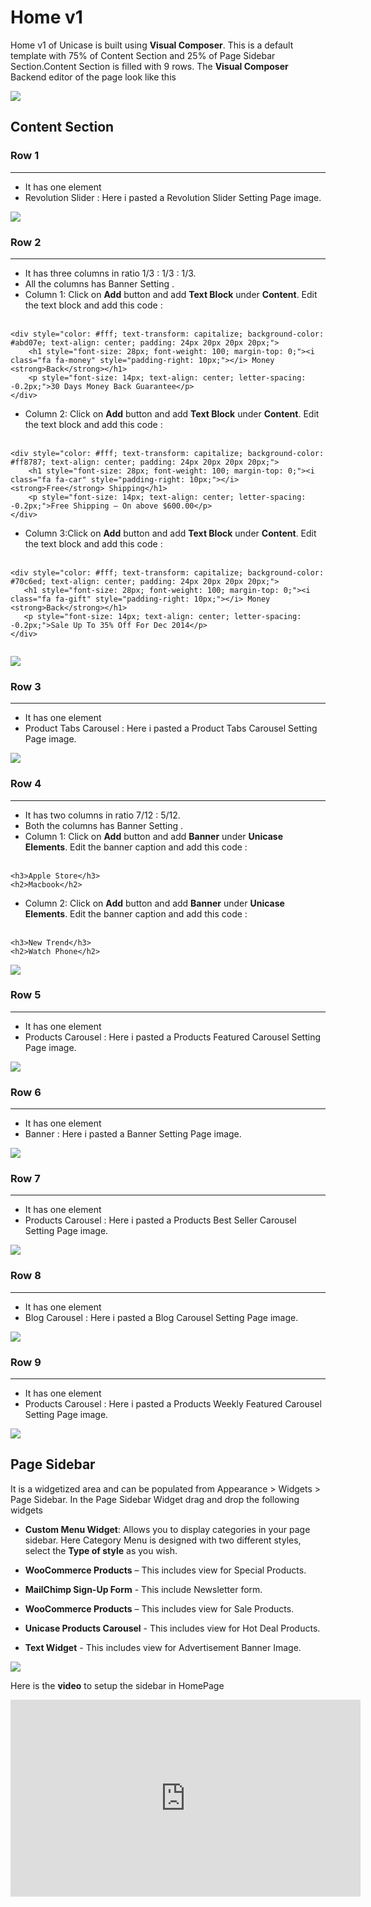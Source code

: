 # Home v1

Home v1 of Unicase is built using **Visual Composer**. This is a default template with 75% of Content Section and 25% of Page Sidebar Section.Content Section is filled with 9 rows. The **Visual Composer** Backend editor of the page look like this

![](http://transvelo.github.io/unicase/docs/images/home1-setting.png)

## Content Section

### Row 1
---
* It has one element
* Revolution Slider : Here i pasted a Revolution Slider Setting Page image.


![](http://transvelo.github.io/unicase/docs/images/home1-revolution-setting.png)

### Row 2
---
* It has three columns in ratio 1/3 : 1/3 : 1/3.
* All the columns has Banner Setting .
* Column 1: Click on **Add** button and add **Text Block** under **Content**. Edit the text block and add this code :<br/><br/>

```
<div style="color: #fff; text-transform: capitalize; background-color: #abd07e; text-align: center; padding: 24px 20px 20px 20px;">
    <h1 style="font-size: 28px; font-weight: 100; margin-top: 0;"><i class="fa fa-money" style="padding-right: 10px;"></i> Money <strong>Back</strong></h1>
    <p style="font-size: 14px; text-align: center; letter-spacing: -0.2px;">30 Days Money Back Guarantee</p>
</div>

```

* Column 2: Click on **Add** button and add **Text Block** under **Content**. Edit the text block and add this code :<br/><br/>

```
<div style="color: #fff; text-transform: capitalize; background-color: #ff8787; text-align: center; padding: 24px 20px 20px 20px;">
    <h1 style="font-size: 28px; font-weight: 100; margin-top: 0;"><i class="fa fa-car" style="padding-right: 10px;"></i> <strong>Free</strong> Shipping</h1>
    <p style="font-size: 14px; text-align: center; letter-spacing: -0.2px;">Free Shipping – On above $600.00</p>
</div>

```
* Column 3:Click on **Add** button and add **Text Block** under **Content**. Edit the text block and add this code :<br/><br/>


 ```
<div style="color: #fff; text-transform: capitalize; background-color: #70c6ed; text-align: center; padding: 24px 20px 20px 20px;">
    <h1 style="font-size: 28px; font-weight: 100; margin-top: 0;"><i class="fa fa-gift" style="padding-right: 10px;"></i> Money <strong>Back</strong></h1>
    <p style="font-size: 14px; text-align: center; letter-spacing: -0.2px;">Sale Up To 35% Off For Dec 2014</p>
</div>


```


![](http://transvelo.github.io/unicase/docs/images/vc-banner-setting.png)

### Row 3
---
* It has one element
* Product Tabs Carousel : Here i pasted a Product Tabs Carousel Setting Page image.

![](http://transvelo.github.io/unicase/docs/images/vc-product-tab-carousel-setting.png)

### Row 4
---
* It has two columns in ratio 7/12 : 5/12.
* Both the columns has Banner Setting .
* Column 1: Click on **Add** button and add **Banner** under **Unicase Elements**. Edit the banner caption and add this code :<br/><br/>

```
<h3>Apple Store</h3>
<h2>Macbook</h2>

```

* Column 2: Click on **Add** button and add **Banner** under **Unicase Elements**. Edit the banner caption and add this code :<br/><br/>

```
<h3>New Trend</h3>
<h2>Watch Phone</h2>

```

![](http://transvelo.github.io/unicase/docs/images/home1-banner-setting.png)

### Row 5
---
* It has one element
* Products Carousel : Here i pasted a Products Featured Carousel Setting Page image.

![](http://transvelo.github.io/unicase/docs/images/vc-product-featured-carousel-setting.png)

### Row 6
---
* It has one element
* Banner : Here i pasted a Banner Setting Page image.

![](http://transvelo.github.io/unicase/docs/images/home2-fullwidth-banner-setting.png)

### Row 7
---
* It has one element
* Products Carousel : Here i pasted a Products Best Seller Carousel Setting Page image.

![](http://transvelo.github.io/unicase/docs/images/vc-product-bestseller-carousel-setting.png)

### Row 8
---
* It has one element
* Blog Carousel : Here i pasted a Blog Carousel Setting Page image.

![](http://transvelo.github.io/unicase/docs/images/vc-blog-carousel-setting.png)

### Row 9
---
* It has one element
* Products Carousel : Here i pasted a Products Weekly Featured Carousel Setting Page image.

![](http://transvelo.github.io/unicase/docs/images/vc-product-featured-carousel-setting.png)

## Page Sidebar

It is a widgetized area and can be populated from Appearance > Widgets > Page Sidebar. In the Page Sidebar Widget drag and drop the following widgets

* **Custom Menu Widget**: Allows you to display categories in your page sidebar. Here Category Menu is designed with two different styles, select the **Type of style** as you wish.

* **WooCommerce Products** – This includes view for Special Products.

* **MailChimp Sign-Up Form** - This include Newsletter form.

* **WooCommerce Products** – This includes view for Sale Products.

* **Unicase Products Carousel** - This includes view for Hot Deal Products.

* **Text Widget** - This includes view for Advertisement Banner Image.


![](http://transvelo.github.io/unicase/docs/images/page-sidebar-widget-setting.png)


Here is the **video** to setup the sidebar in HomePage

<iframe width="560" height="315" src="https://www.youtube.com/embed/Xexvap-HFX8" frameborder="0" allowfullscreen></iframe>



